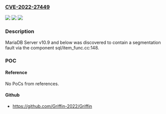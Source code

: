 ### [CVE-2022-27449](https://cve.mitre.org/cgi-bin/cvename.cgi?name=CVE-2022-27449)
![](https://img.shields.io/static/v1?label=Product&message=n%2Fa&color=blue)
![](https://img.shields.io/static/v1?label=Version&message=n%2Fa&color=blue)
![](https://img.shields.io/static/v1?label=Vulnerability&message=n%2Fa&color=brighgreen)

### Description

MariaDB Server v10.9 and below was discovered to contain a segmentation fault via the component sql/item_func.cc:148.

### POC

#### Reference
No PoCs from references.

#### Github
- https://github.com/Griffin-2022/Griffin

